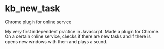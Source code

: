 # kb_new_task
Chrome plugin for online service

My very first independent practice in Javascript. Made a plugin for Chrome. 
On a certain online service, checks if there are new tasks and if there is opens new windows with them and plays a sound.
